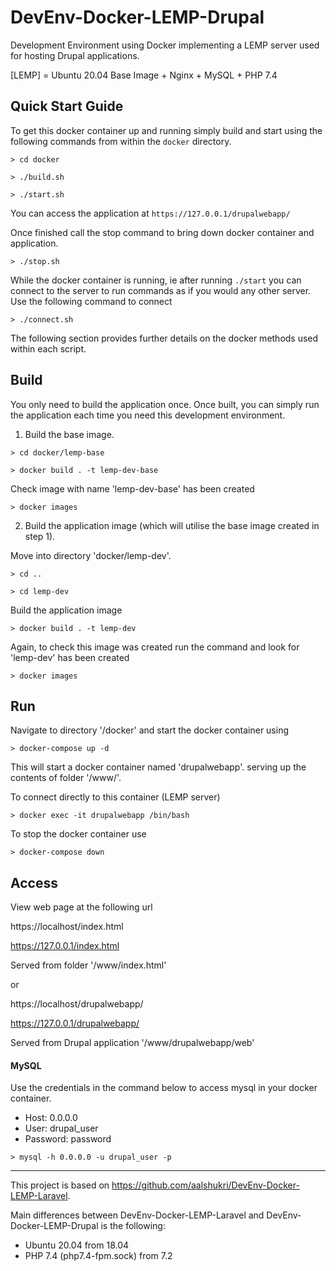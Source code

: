 # DevEnv-Docker-LEMP-Drupal

Development Environment using Docker implementing a LEMP server used for hosting Drupal applications.

[LEMP] = Ubuntu 20.04 Base Image + Nginx + MySQL + PHP 7.4 


## Quick Start Guide

To get this docker container up and running simply build and start using the following commands from within the `docker` directory.

`> cd docker`

`> ./build.sh`

`> ./start.sh`

You can access the application at `https://127.0.0.1/drupalwebapp/`

Once finished call the stop command to bring down docker container and application.

`> ./stop.sh`

While the docker container is running, ie after running `./start` you can connect to the server to run commands as if you would any other server. Use the following command to connect

`> ./connect.sh`


The following section provides further details on the docker methods used within each script.


## Build

You only need to build the application once.
Once built, you can simply run the application each time you need this development environment. 

1. Build the base image.

`> cd docker/lemp-base`

`> docker build . -t lemp-dev-base`

Check image with name 'lemp-dev-base' has been created

`> docker images`


2. Build the application image (which will utilise the base image created in step 1).

Move into directory 'docker/lemp-dev'.

`> cd ..`

`> cd lemp-dev`

Build the application image

`> docker build . -t lemp-dev`

Again, to check this image was created run the command and look for 'lemp-dev' has been created

`> docker images`


## Run

Navigate to directory '/docker'
and start the docker container using

`> docker-compose up -d`

This will start a docker container named 'drupalwebapp'.
serving up the contents of folder '/www/'.

To connect directly to this container (LEMP server)

`> docker exec -it drupalwebapp /bin/bash`

To stop the docker container use

`> docker-compose down`


## Access 

View web page at the following url 

https://localhost/index.html

https://127.0.0.1/index.html

Served from folder '/www/index.html'

or

https://localhost/drupalwebapp/

https://127.0.0.1/drupalwebapp/

Served from Drupal application '/www/drupalwebapp/web'


#### MySQL

Use the credentials in the command below to access mysql in your docker container.

- Host: 0.0.0.0
- User: drupal_user
- Password: password


`> mysql -h 0.0.0.0 -u drupal_user -p`


___

This project is based on 
<a href="https://github.com/aalshukri/DevEnv-Docker-LEMP-Laravel">https://github.com/aalshukri/DevEnv-Docker-LEMP-Laravel</a>.

Main differences between DevEnv-Docker-LEMP-Laravel and DevEnv-Docker-LEMP-Drupal
is the following:
- Ubuntu 20.04 from 18.04
- PHP 7.4 (php7.4-fpm.sock) from 7.2

